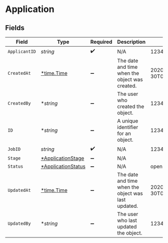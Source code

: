 # Application


## Fields

| Field                                                          | Type                                                           | Required                                                       | Description                                                    | Example                                                        |
| -------------------------------------------------------------- | -------------------------------------------------------------- | -------------------------------------------------------------- | -------------------------------------------------------------- | -------------------------------------------------------------- |
| `ApplicantID`                                                  | *string*                                                       | :heavy_check_mark:                                             | N/A                                                            | 12345                                                          |
| `CreatedAt`                                                    | [*time.Time](https://pkg.go.dev/time#Time)                     | :heavy_minus_sign:                                             | The date and time when the object was created.                 | 2020-09-30T07:43:32.000Z                                       |
| `CreatedBy`                                                    | **string*                                                      | :heavy_minus_sign:                                             | The user who created the object.                               | 12345                                                          |
| `ID`                                                           | **string*                                                      | :heavy_minus_sign:                                             | A unique identifier for an object.                             | 12345                                                          |
| `JobID`                                                        | *string*                                                       | :heavy_check_mark:                                             | N/A                                                            | 12345                                                          |
| `Stage`                                                        | [*ApplicationStage](../../models/shared/applicationstage.md)   | :heavy_minus_sign:                                             | N/A                                                            |                                                                |
| `Status`                                                       | [*ApplicationStatus](../../models/shared/applicationstatus.md) | :heavy_minus_sign:                                             | N/A                                                            | open                                                           |
| `UpdatedAt`                                                    | [*time.Time](https://pkg.go.dev/time#Time)                     | :heavy_minus_sign:                                             | The date and time when the object was last updated.            | 2020-09-30T07:43:32.000Z                                       |
| `UpdatedBy`                                                    | **string*                                                      | :heavy_minus_sign:                                             | The user who last updated the object.                          | 12345                                                          |